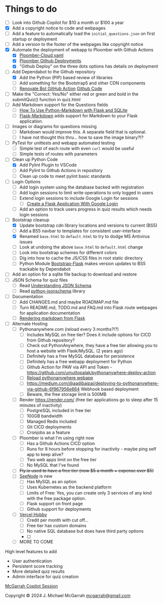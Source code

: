 
# Things to do

- [ ] Look into Github Copilot for $10 a month or $100 a year
- [x] Add a copyright notice to code and webpages
- [ ] Add a feature to automatically load the `initial_questions.json` on first startup or deployment
- [ ] Add a version to the footer of the webpages like copyright notice
- [x] Automate the deployment of webapp to Ploomber with Github Actions
  - [x] [Ploomber-Cloud.yaml](https://github.com/ploomber/cloud-template/blob/main/.github/workflows/ploomber-cloud.yaml)
  - [x] [Ploomber Github Deployments](https://docs.cloud.ploomber.io/en/latest/user-guide/github.html)
  - [x] "Github Deploy" on the three dots options has details on deployment
- [ ] Add Dependabot to the Github repository
  - [x] Add the Python (PIP) based review of libraries
  - [ ] Add something for the Bootstrap5 and other CDN components
  - [ ] [Renovate Bot GitHub Action](https://github.com/marketplace/actions/renovate-bot-github-action) [Github Code](https://github.com/renovatebot/github-action)
- [ ] Make the "Correct: Yes/No" either red or green and bold in the submitQuiz() function in quiz.html
- [ ] Add Markdown support for the Questions fields
  - [ ] [How To Use Python-Markdown with Flask and SQLite](https://www.digitalocean.com/community/tutorials/how-to-use-python-markdown-with-flask-and-sqlite)
  - [ ] [Flask-Markdown](https://pythonhosted.org/Flask-Markdown/) adds support for Markdown to your Flask application.
- [ ] Images or diagrams for questions missing
  - [ ] Markdown would improve this. A separate field that is optional.
  - [ ] I have not thought this thru... how to save the image binary?!?
- [ ] PyTest for unittests and webapp automated testing
  - [ ] Simple test of each route with even `curl` would be useful
  - [ ] Simple tests of routes with parameters
- [ ] Clean up Python Code
  - [x] Add Pylint Plugin to VSCode
  - [ ] Add Pylint to Github Actions in repository
  - [ ] Clean up code to meet pylint basic standards
- [ ] Login Options
  - [ ] Add login system using the database backed with registration
  - [ ] Add login sessions to limit write operations to only logged in users
  - [ ] Extend login sessions to include Google Login for sessions
    - [ ] [Create a Flask Application With Google Login](https://realpython.com/flask-google-login/)
  - [ ] Add an option to track users progress in quiz results which needs login sessions
- [ ] Bootstrap cleanup
  - [x] Update bootstrap cdn library locations and versions to current (BS5)
  - [ ] Add a BS5 navbar to templates for consistent user-interface
  - [x] Renamed `base.html` to `default.html` to try to dodge MS Antivirus issues
  - [ ] Look at undoing the above `base.html` to `default.html` change
  - [ ] Look into bootstrap schemes for different colors
  - [ ] Dig into how to cache the JS/CSS files in root static directory
  - [ ] Python Module [Bootstrap-Flask](https://github.com/helloflask/bootstrap-flask) makes version updates to BS5 trackable by Dependabot
- [ ] Add an option for a sqlite file backup to download and restore
- [ ] JSON Schema for quiz files
  - [ ] Read [Understanding JSON Schema](https://json-schema.org/understanding-json-schema)
  - [ ] Read [python-jsonschema](https://python-jsonschema.readthedocs.io/en/latest/) library
- [ ] Documentation
  - [ ] Add CHANGES.md and maybe ROADMAP.md file
  - [ ] Turn README.md, TODO.md and FAQ.md into Flask route webpages for application documentation
  - [ ] [Rendering markdown from Flask](https://dev.to/mrprofessor/rendering-markdown-from-flask-1l41)
- [ ] Alternate Hosting
  - [ ] Pythonanywhere.com (reload every 3 months?!?)
    - [ ] Includes MySQL on free tier? Does it include options for CICD from Github repository?
    - [ ] Check out PythonAnywhere, they have a free tier allowing you to host a website with Flask/MySQL. (2 years ago)
    - [ ] Definitely has a free MySQL database for persistence
    - [ ] Definitely has a free webapp deployment for Python
    - [ ] Github Action for PAW via API and Token - https://github.com/umuttopalak/pythonanywhere-deploy-action
    - [ ] [Reload pythonanywhere webapp](https://github.com/marketplace/actions/reload-pythonanywhere-webapp)
    - [ ] https://medium.com/@aadibajpai/deploying-to-pythonanywhere-via-github-6f967956e664 Webhook based deployment
    - [ ] Beware, the free storage limit is 500MB
  - [ ] Render https://render.com/ (free tier applications go to sleep after 15 minutes of inactivity)
    - [ ] PostgreSQL included in free tier
    - [ ] 100GB bandwidth
    - [ ] Managed Redis included
    - [ ] Git CICD deployments
    - [ ] Cronjobs as a feature
  - [ ] Ploomber is what I'm using right now
    - [ ] Has a Github Actions CICD option
    - [ ] Runs for 8 hours before stopping for inactivity - maybe ping self app to keep alive?
    - [ ] Two web apps limit on the free tier
    - [ ] No MySQL that I've found
  - [ ] ~~Fly.io used to have a free tier (now $5 a month + expense over $5)~~
  - [ ] [SeeNode](https://www.seenode.com/) is new
    - [ ] Has MySQL as an option
    - [ ] Uses Kubernetes as the backend platform
    - [ ] Limits of Free: Yes, you can create only 3 services of any kind with the free package option.
    - [ ] Flask support on front page
    - [ ] Github support for deployments
  - [ ] [Vercel Hobby](https://vercel.com/docs/accounts/plans/hobby)
    - [ ] Credit per month with cut off...
    - [ ] Free tier has custom domains
    - [ ] No native SQL database but does have third party options
    - [ ] 
  - [ ] MORE TO COME

High level features to add

- User authentication
- Persistent score tracking
- More detailed quiz results
- Admin interface for quiz creation

[McGarrah Copilot Session](https://copilot.microsoft.com/chats/hVD49LnGBp1iNpjCoorZg)

Copyright © 2024 J. Michael McGarrah <mcgarrah@gmail.com>
